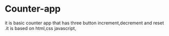 # Counter-app
it is basic counter app that has three button increment,decrement and reset .it is based on html,css javascript,
